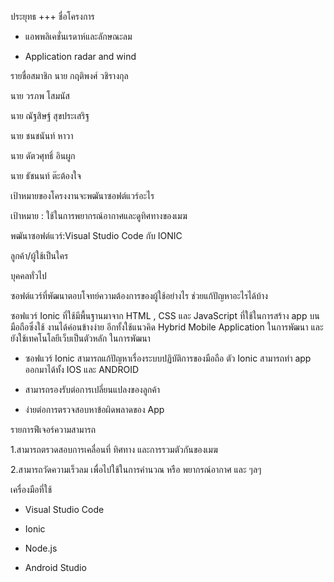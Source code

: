  ประยุทธ +++
ชื่อโครงการ
- แอพพลิเคชั่นเรดาห์และลักษณะลม

- Application radar and wind


รายชื่อสมาชิก
นาย กฤติพงศ์ วชิรางกุล

นาย วรภพ โสมนัส

นาย ณัฐสิษฐ์ สุขประเสริฐ

นาย ชนชนันท์ หาวา

นาย ดัตวศุทธิ์ อินผูก

นาย ธัชนนท์ ต๊ะต้องใจ


เป้าหมายของโครงงานจะพฒันาซอฟต์แวร์อะไร

เป้าหมาย : ใช้ในการพยากรณ์อากาศและดูทิศทางของเมฆ

พฒันาซอฟต์แวร์:Visual Studio Code กับ IONIC


ลูกค้า/ผู้ใช้เป็นใคร

บุคคลทั่วไป


ซอฟต์แวร์ที่พัฒนาตอบโจทย์ความต้องการของผู้ใช้อย่างไร ช่วยแก้ปัญหาอะไรได้บ้าง

ซอฟแวร์ Ionic ที่ใช้มีพื้นฐานมาจาก HTML , CSS และ JavaScript ที่ใช้ในการสร้าง app บนมือถือซึ่งใช้ งานได้ค่อนข้างง่าย อีกทั้งใช้แนวคิด Hybrid Mobile Application ในการพัฒนา และ ยังใช้เทคโนโลยีเว็บเป็นตัวหลัก ในการพัฒนา

- ซอฟแวร์ Ionic สามารถแก้ปัญหาเรื่องระบบปฏิบัติการของมือถือ ตัว Ionic สามารถทำ app ออกมาได้ทั้ง IOS และ ANDROID

- สามารถรองรับต่อการเปลี่ยนแปลงของลูกค้า

- ง่ายต่อการตรวจสอบหาข้อผิดพลาดของ App


รายการฟีเจอร์ความสามารถ

1.สามารถตรวดสอบการเคลื่อนที่ ทิศทาง และการรวมตัวกันของเมฆ

2.สามารถวัดความเร็วลม เพื่อไปใช้ในการคำนวณ หรือ พยากรณ์อากาศ และ ๆลๆ


เครื่องมือที่ใช้

- Visual Studio Code

- Ionic

- Node.js

- Android Studio
